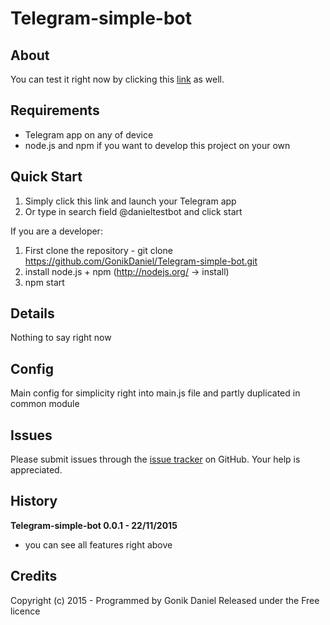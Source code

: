 Telegram-simple-bot
========

## About ##



You can test it right now by clicking this [link](https://telegram.me/danieltestbot) as well.

## Requirements ##

- Telegram app on any of device
- node.js and npm if you want to develop this project on your own

## Quick Start ##

1. Simply click this link and launch your Telegram app
2. Or type in search field @danieltestbot and click start

If you are a developer:
1. First clone the repository - git clone https://github.com/GonikDaniel/Telegram-simple-bot.git
3. install node.js + npm (http://nodejs.org/ -> install)
4. npm start


## Details ##
Nothing to say right now

## Config ##
Main config for simplicity right into main.js file and partly duplicated in common module

## Issues ##

Please submit issues through the [issue tracker](https://github.com/GonikDaniel/Telegram-simple-bot/issues) on GitHub. Your help is appreciated.

## History ##

**Telegram-simple-bot 0.0.1 - 22/11/2015**
- you can see all features right above

## Credits ##

Copyright (c) 2015 - Programmed by Gonik Daniel
Released under the Free licence


